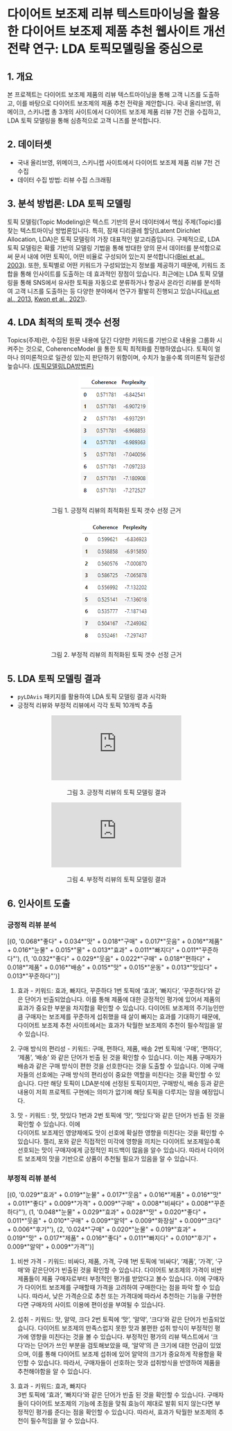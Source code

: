 # 다이어트 보조제 리뷰 텍스트마이닝을 활용한 다이어트 보조제 제품 추천 웹사이트 개선 전략 연구: LDA 토픽모델링을 중심으로



## 1. 개요
본 프로젝트는 다이어트 보조제 제품의 리뷰 텍스트마이닝을 통해 고객 니즈를 도출하고, 이를 바탕으로 다이어트 보조제의 제품 추천 전략을 제안합니다. 국내 올리브영, 위메이크, 스키니랩 총 3개의 사이트에서 다이어트 보조제 제품 리뷰 7천 건을 수집하고, LDA 토픽 모델링을 통해 심층적으로 고객 니즈를 분석합니다.

## 2. 데이터셋
- 국내 올리브영, 위메이크, 스키니랩 사이트에서 다이어트 보조제 제품 리뷰 7천 건 수집 
- 데이터 수집 방법: 리뷰 수집 스크래핑 

## 3. 분석 방법론: LDA 토픽 모델링
토픽 모델링(Topic Modeling)은 텍스트 기반의 문서 데이터에서 핵심 주제(Topic)를 찾는 텍스트마이닝 방법론입니다. 특히, 잠재 디리클레 할당(Latent Dirichlet Allocation, LDA)은 토픽 모델링의 가장 대표적인 알고리즘입니다. 구체적으로, LDA 토픽 모델링은 확률 기반의 모델링 기법을 통해 방대한 양의 문서 데이터를 분석함으로써 문서 내에 어떤 토픽이, 어떤 비율로 구성되어 있는지 분석합니다[(Blei et al., 2003)](https://www.jmlr.org/papers/volume3/blei03a/blei03a.pdf?ref=https://githubhelp.com). 또한, 토픽별로 어떤 키워드가 구성되었는지 정보를 제공하기 때문에, 키워드 조합을 통해 인사이트를 도출하는 데 효과적인 장점이 있습니다. 최근에는 LDA 토픽 모델링을 통해 SNS에서 유사한 토픽을 자동으로 분류하거나 항공사 온라인 리뷰를 분석하여 고객 니즈를 도출하는 등 다양한 분야에서 연구가 활발히 진행되고 있습니다([Lu et al., 2013](https://ieeexplore.ieee.org/abstract/document/6454769), [Kwon et al., 2021](https://www.mdpi.com/2078-2489/12/2/78)).

## 4. LDA 최적의 토픽 갯수 선정 
Topics(주제)란, 수집된 원문 내용에 담긴 다양한 키워드를 기반으로 내용을 그룹화 시켜주는 것으로, CoherenceModel 을 통한 토픽 최적화를 진행하였습니다. 토픽이 얼마나 의미론적으로 일관성 있는지 판단하기 위함이며, 수치가 높을수록 의미론적 일관성 높습니다. [(토픽모델링LDA방법론)](http://bigdata.emforce.co.kr/wp-content/uploads/%EC%97%A0%ED%8F%AC%EC%8A%A4-%EB%8D%B0%EC%9D%B4%ED%84%B0%EB%9E%A9_%ED%86%A0%ED%94%BD%EB%AA%A8%EB%8D%B8%EB%A7%81LDA%EB%B0%A9%EB%B2%95%EB%A1%A0-%EC%A0%95%EB%A6%AC.pdf)

<div align="center">
 
 ![scores_positive](./images/scores_positive.png)

  그림 1. 긍정적 리뷰의 최적화된 토픽 갯수 선정 근거 

![scores_negative](./images/scores_negative.png)

  그림 2. 부정적 리뷰의 최적화된 토픽 갯수 선정 근거 
</div>

## 5. LDA 토픽 모델링 결과
- ```pyLDAvis``` 패키지를 활용하여 LDA 토픽 모델링 결과 시각화
- 긍정적 리뷰와 부정적 리뷰에서 각각 토픽 10개씩 추출
<div align="center">

  ![result_pos](https://angelamyungjoosong.github.io/project_supplements_data_analytics/data/visualized_positive.html)

  그림 3. 긍정적 리뷰의 토픽 모델링 결과   

  ![result_neg](https://angelamyungjoosong.github.io/project_supplements_data_analytics/data/visualized_negative.html)

  그림 4. 부정적 리뷰의 토픽 모델링 결과   
</div>

## 6. 인사이트 도출

### 긍정적 리뷰 분석 

[(0,
  '0.068*"좋다" + 0.034*"맛" + 0.018*"구매" + 0.017*"웃음" + 0.016*"제품" + 0.016*"눈물" + 0.015*"물" + 0.013*"효과" + 0.011*"빠지다" + 0.011*"꾸준하다"'),
 (1,
  '0.032*"좋다" + 0.029*"웃음" + 0.022*"구매" + 0.018*"편하다" + 0.018*"제품" + 0.016*"배송" + 0.015*"맛" + 0.015*"운동" + 0.013*"맛있다" + 0.013*"꾸준하다"')]

1) 효과 - 키워드:  효과, 빠지다, 꾸준하다 
1번 토픽에 ‘효과’, ‘빠지다’, ‘꾸준하다’와 같은 단어가 빈출되었습니다. 이를 통해 제품에 대한 긍정적인 평가에 있어서 제품의 효과가 중요한 부분을 차지함을 확인할 수 있습니다. 다이어트 보조제의 주기능인만큼 구매자는 보조제를 꾸준하게 섭취했을 때 살이 빠지는 효과를 기대하기 때문에, 다이어트 보조제 추천 사이트에서는 효과가 탁월한 보조제의 추천이 필수적임을 알 수 있습니다. 

2) 구매 방식의 편리성 - 키워드: 구매, 편하다, 제품, 배송 
2번 토픽에 ‘구매’, ‘편하다’, ‘제품’, ‘배송’ 와 같은 단어가 빈출 된 것을 확인할 수 있습니다. 이는 제품 구매자가 배송과 같은 구매 방식이 편한 것을 선호한다는 것을 도출할 수 있습니다. 이에 구매자들의  선호에는 구매 방식의 편리성이 중요한 역할을 미친다는 것을 확인할 수 있습니다. 다만 해당 토픽이 LDA분석에 선정된 토픽이지만, 구매방식, 배송 등과 같은 내용이 저희 프로젝트 구현에는 의미가 없기에 해당 토픽을 다루지는 않을 예정입니다.

3) 맛 - 키워드 : 맛, 맛있다
	1번과 2번 토픽에 ‘맛’, ‘맛있다’와 같은 단어가 빈출 된 것을 확인할 수 있습니다. 이에  
다이어트 보조제인 영양제에도 맛이 선호에 확실한 영향을 미친다는 것을 확인할 수 있습니다. 젤리, 포와 같은 직접적인 미각에 영향을 끼치는 다이어트 보조제일수록 선호되는 맛이 구매자에게 긍정적인 피드백이 많음을 알수 있습니다. 따라서 다이어트 보조제의 맛을 기반으로 상품이 추천될 필요가 있음을 알 수 있습니다. 


### 부정적 리뷰 분석 

[(0,
  '0.029*"효과" + 0.019*"눈물" + 0.017*"웃음" + 0.016*"제품" + 0.016*"맛" + 0.011*"좋다" + 0.009*"가격" + 0.009*"구매" + 0.008*"비싸다" + 0.008*"꾸준하다"'),
 (1,
  '0.048*"눈물" + 0.029*"효과" + 0.028*"맛" + 0.020*"좋다" + 0.011*"웃음" + 0.010*"구매" + 0.009*"알약" + 0.009*"화장실" + 0.009*"크다" + 0.006*"후기"'),
 (2,
  '0.024*"구매" + 0.020*"눈물" + 0.019*"효과" + 0.019*"맛" + 0.017*"제품" + 0.016*"좋다" + 0.011*"빠지다" + 0.010*"후기" + 0.009*"알약" + 0.009*"가격"')]

1) 비싼 가격  - 키워드: 비싸다, 제품, 가격, 구매
1번 토픽에 ‘비싸다’, ‘제품’, ‘가격’, ‘구매’와 같은단어가 빈출된 것을 확인할 수 있습니다. 다이어트 보조제의 가격이 비싼 제품들이 제품 구매자로부터 부정적인 평가를 받았다고 볼수 있습니다. 이에  구매자가 다이어트 보조제를 구매할때 가격을 고려하여 구매한다는 점을 파악 할 수 있습니다. 따라서, 낮은 가격순으로 추천 또는 가격대에 따라서 추천하는 기능을 구현한다면 구매자의 사이트 이용에 편이성을 부여될 수 있습니다. 

2) 섭취 - 키워드: 맛,  알약, 크다
2번 토픽에 ‘맛’, ‘알약’, ‘크다’와 같은 단어가 빈출되었습니다. 다이어트 보조제의 만족스럽지 못한 맛과 불편한 섭취 방식이 부정적인 평가에 영향을 미친다는 것을 볼 수 있습니다. 부정적인 평가의 리뷰 텍스트에서 ‘크다’라는 단어가 쓰인 부분을 검토해보았을 때, ‘알약’의 큰 크기에 대한 언급이 있었으며, 이를 통해 다이어트 보조제 섭취에 있어 알약의 크기가 중요하게 작용함을 확인할 수 있습니다. 따라서, 구매자들이 선호하는 맛과 섭취방식을 반영하여 제품을 추천해야함을 알 수 있습니다. 

3) 효과 - 키워드: 효과, 빠지다  
3번 토픽에 ’효과’, ‘빠지다’와 같은 단어가 빈출 된 것을 확인할 수 있습니다. 구매자들이 다이어트 보조제의 기능에 초점을 맞춰 효능이 제대로 발휘 되지 않는다면 부정적인 평가를 준다는 점을 확인할 수 있습니다. 따라서, 효과가 탁월한 보조제의 추천이 필수적임을 알 수 있습니다. 

